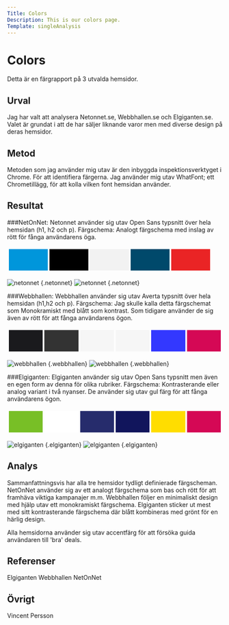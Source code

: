 ```yaml
---
Title: Colors
Description: This is our colors page.
Template: singleAnalysis
---
```


Colors
=======================

Detta är en färgrapport på 3 utvalda hemsidor.

Urval
-----------------------

Jag har valt att analysera Netonnet.se, Webbhallen.se och Elgiganten.se. Valet är grundat i att de har säljer liknande varor men med diverse design på deras hemsidor.

Metod
-----------------------

Metoden som jag använder mig utav är den inbyggda inspektionsverktyget i Chrome. För att identifiera färgerna. Jag använder mig utav WhatFont; ett Chrometillägg, för att kolla vilken font hemsidan använder.



Resultat
-----------------------

###NetOnNet:
Netonnet använder sig utav Open Sans typsnitt över hela hemsidan (h1, h2 och p).
Färgschema: Analogt färgschema med inslag av rött för fånga användarens öga. 

<table style="border-spacing: 4px; border-collapse: separate">
<tr>
<td style="height: 50px; width: 75px; background-color: #0096DB">
<td style="height: 50px; width: 75px; background-color: #000000">
<td style="height: 50px; width: 75px; background-color: #F2F2F2">
<td style="height: 50px; width: 75px; background-color: #00496B">
<td style="height: 50px; width: 75px; background-color: #EA2425">
</tr>
</table>

![netonnet](%assets_url%/img/netonnet.png) {.netonnet} ![netonnet](%assets_url%/img/netonnet1.png) {.netonnet}

###Webbhallen:
Webbhallen använder sig utav Averta typsnitt över hela hemsidan (h1,h2 och p).
Färgschema: Jag skulle kalla detta färgschemat som Monokramiskt med blått som kontrast. Som tidigare använder de sig även av rött för att fånga användarens ögon.
<table style="border-spacing: 4px; border-collapse: separate">
<tr>
<td style="height: 50px; width: 75px; background-color: #1a1a1d">
<td style="height: 50px; width: 75px; background-color: #333">
<td style="height: 50px; width: 75px; background-color: rgb(246, 246, 246)">
<td style="height: 50px; width: 75px; background-color: #f6f6f6">
<td style="height: 50px; width: 75px; background-color: #3338ff">
<td style="height: 50px; width: 75px; background-color: #d50855">
</tr>
</table>

![webbhallen](%assets_url%/img/webbhallen.png) {.webbhallen} ![webbhallen](%assets_url%/img/webbhallen1.png) {.webbhallen}

###Elgiganten:
Elgiganten använder sig utav Open Sans typsnitt men även en egen form av denna för olika rubriker.
Färgschema: Kontrasterande eller analog variant i två nyanser. De använder sig utav gul färg för att fånga användarens ögon.


<table style="border-spacing: 4px; border-collapse: separate">
<tr>
<td style="height: 50px; width: 75px; background-color: #78BF26">
<td style="height: 50px; width: 75px; background-color: #FFFFFF">
<td style="height: 50px; width: 75px; background-color: #262C6C">
<td style="height: 50px; width: 75px; background-color: #11155C">
<td style="height: 50px; width: 75px; background-color: #FFDD00">
<td style="height: 50px; width: 75px; background-color: #d50855">
</tr>
</table>

![elgiganten](%assets_url%/img/Elgiganten.png) {.elgiganten} ![elgiganten](%assets_url%/img/elgiganten1.png) {.elgiganten}

Analys
-----------------------

Sammanfattningsvis har alla tre hemsidor tydligt definierade färgscheman. NetOnNet använder sig av ett analogt färgschema som bas och rött för att framhäva viktiga kampanajer m.m. Webbhallen följer en minimaliskt design med hjälp utav ett monokramiskt färgschema. Elgiganten sticker ut mest med sitt kontrasterande färgschema där blått kombineras med grönt för en härlig design.

Alla hemsidorna använder sig utav accentfärg för att försöka guida användaren till 'bra' deals.

Referenser
-----------------------

Elgiganten
Webbhallen
NetOnNet

Övrigt
-----------------------

Vincent Persson



